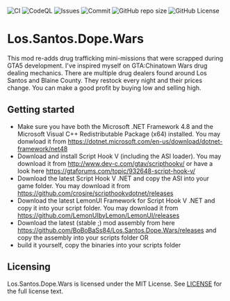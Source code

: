 ![CI](https://github.com/BoBoBaSs84/Los.Santos.Dope.Wars/actions/workflows/dotnet.yml/badge.svg?branch=main)
![CodeQL](https://github.com/BoBoBaSs84/Los.Santos.Dope.Wars/actions/workflows/codeql-analysis.yml/badge.svg?branch=main)
![Issues](https://img.shields.io/github/issues/BoBoBaSs84/Los.Santos.Dope.Wars)
![Commit](https://img.shields.io/github/last-commit/BoBoBaSs84/Los.Santos.Dope.Wars)
![GitHub repo size](https://img.shields.io/github/repo-size/BoBoBaSs84/Los.Santos.Dope.Wars)
![GitHub License](https://img.shields.io/github/license/BoBoBaSs84/Los.Santos.Dope.Wars)

# Los.Santos.Dope.Wars

This mod re-adds drug trafficking mini-missions that were scrapped during GTA5 development. I've inspired myself on GTA:Chinatown Wars drug dealing mechanics. There are multiple drug dealers found around Los Santos and Blaine County. They restock every night and their prices change. You can make a good profit by buying low and selling high.

## Getting started

- Make sure you have both the Microsoft .NET Framework 4.8 and the Microsoft Visual C++ Redistributable Package (x64) installed. You may donwload it from https://dotnet.microsoft.com/en-us/download/dotnet-framework/net48
- Download and install Script Hook V (including the ASI loader). You may download it from http://www.dev-c.com/gtav/scripthookv/ or have a look here https://gtaforums.com/topic/932648-script-hook-v/
- Download the latest Script Hook V .NET and copy the ASI into your game folder. You may download it from https://github.com/crosire/scripthookvdotnet/releases
- Download the latest LemonUI Framework for Script Hook V .NET and copy it into your script folder. You may download it from https://github.com/LemonUIbyLemon/LemonUI/releases
- Download the latest (stable ;) mod assembly from here https://github.com/BoBoBaSs84/Los.Santos.Dope.Wars/releases and copy the assembly into your scripts folder
OR
- build it yourself, copy the binaries into your scripts folder

## Licensing

Los.Santos.Dope.Wars is licensed under the MIT License. See [LICENSE](LICENSE) for the full license text.
